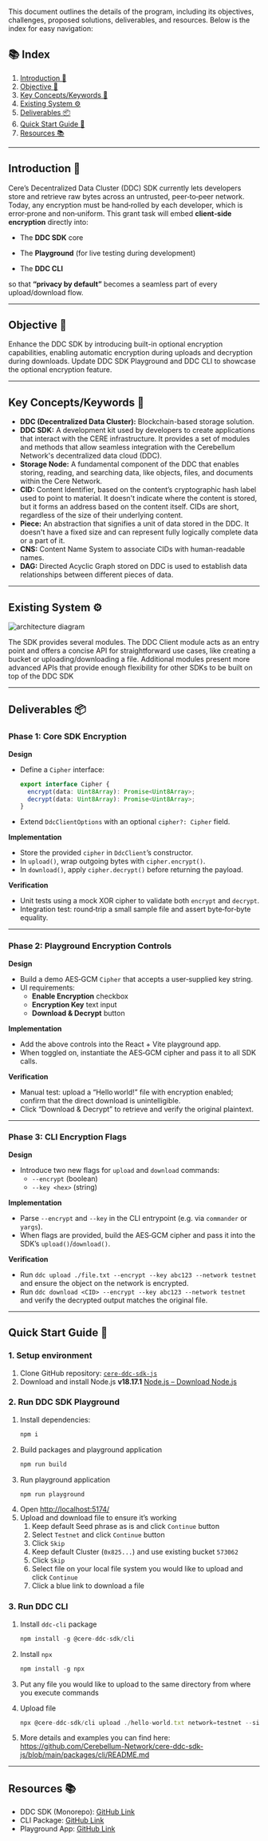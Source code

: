 This document outlines the details of the program, including its objectives, challenges, proposed solutions, deliverables, and resources. Below is the index for easy navigation:

## 📚 Index

1. [Introduction 🌟](#introduction-)
2. [Objective 🎯](#objective-)
3. [Key Concepts/Keywords 📝](#key-conceptkeywords-)
4. [Existing System ⚙️](#existing-system-)
5. [Deliverables 📦](#deliverables-)
6. [Quick Start Guide 🚀](#quick-start-guide-)
7. [Resources 📚](#resources-)

---

## Introduction 🌟

Cere’s Decentralized Data Cluster (DDC) SDK currently lets developers store and retrieve raw bytes across an untrusted, peer‑to‑peer network. Today, any encryption must be hand‑rolled by each developer, which is error‑prone and non‑uniform. This grant task will embed **client‑side encryption** directly into:

- The **DDC SDK** core

- The **Playground** (for live testing during development)

- The **DDC CLI**

so that **“privacy by default”** becomes a seamless part of every upload/download flow.

---

## Objective 🎯

Enhance the DDC SDK by introducing built-in optional encryption capabilities, enabling automatic encryption during uploads and decryption during downloads. Update DDC SDK Playground and DDC CLI to showcase the optional encryption feature. 

---

## Key Concepts/Keywords 📝

- **DDC (Decentralized Data Cluster):** Blockchain-based storage solution.
- **DDC SDK:** A development kit used by developers to create applications that interact with the CERE infrastructure. It provides a set of modules and methods that allow seamless integration with the Cerebellum Network's decentralized data cloud (DDC).
- **Storage Node:** A fundamental component of the DDC that enables storing, reading, and searching data, like objects, files, and documents within the Cere Network.
- **CID:** Content Identifier, based on the content’s cryptographic hash label used to point to material. It doesn't indicate where the content is stored, but it forms an address based on the content itself. CIDs are short, regardless of the size of their underlying content.
- **Piece:** An abstraction that signifies a unit of data stored in the DDC. It doesn't have a fixed size and can represent fully logically complete data or a part of it.
- **CNS:** Content Name System to associate CIDs with human-readable names.
- **DAG:** Directed Acyclic Graph stored on DDC is used to establish data relationships between different pieces of data.

---

## Existing System ⚙️

![architecture diagram](./../docs/acrhitecture_diagram.png)

The SDK provides several modules. The DDC Client module acts as an entry point and offers a concise API for straightforward use cases, like creating a bucket or uploading/downloading a file. Additional modules present more advanced APIs that provide enough flexibility for other SDKs to be built on top of the DDC SDK

---

## Deliverables 📦

### Phase 1: Core SDK Encryption
**Design**
  - Define a `Cipher` interface:
    ```ts
    export interface Cipher {
      encrypt(data: Uint8Array): Promise<Uint8Array>;
      decrypt(data: Uint8Array): Promise<Uint8Array>;
    }
    ```  
  - Extend `DdcClientOptions` with an optional `cipher?: Cipher` field.

**Implementation**
  - Store the provided `cipher` in `DdcClient`’s constructor.
  - In `upload()`, wrap outgoing bytes with `cipher.encrypt()`.
  - In `download()`, apply `cipher.decrypt()` before returning the payload.

**Verification**
  - Unit tests using a mock XOR cipher to validate both `encrypt` and `decrypt`.
  - Integration test: round‑trip a small sample file and assert byte‑for‑byte equality.

---

### Phase 2: Playground Encryption Controls
**Design**
  - Build a demo AES‑GCM `Cipher` that accepts a user‑supplied key string.
  - UI requirements:
    - **Enable Encryption** checkbox
    - **Encryption Key** text input
    - **Download & Decrypt** button

**Implementation**
  - Add the above controls into the React + Vite playground app.
  - When toggled on, instantiate the AES‑GCM cipher and pass it to all SDK calls.

**Verification**
  - Manual test: upload a “Hello world!” file with encryption enabled; confirm that the direct download is unintelligible.
  - Click “Download & Decrypt” to retrieve and verify the original plaintext.

---

### Phase 3: CLI Encryption Flags
**Design**
  - Introduce two new flags for `upload` and `download` commands:
    - `--encrypt` (boolean)
    - `--key <hex>` (string)

**Implementation**
  - Parse `--encrypt` and `--key` in the CLI entrypoint (e.g. via `commander` or `yargs`).
  - When flags are provided, build the AES‑GCM cipher and pass it into the SDK’s `upload()`/`download()`.

**Verification**
  - Run `ddc upload ./file.txt --encrypt --key abc123 --network testnet` and ensure the object on the network is encrypted.
  - Run `ddc download <CID> --encrypt --key abc123 --network testnet` and verify the decrypted output matches the original file.

---

## Quick Start Guide 🚀

### 1. Setup environment

1. Clone GitHub repository: [`cere-ddc-sdk-js`](#)
2. Download and install Node.js **v18.17.1** [Node.js – Download Node.js](https://nodejs.org/)

### 2. Run DDC SDK Playground

1. Install dependencies:
    ```bash
    npm i
    ```
2. Build packages and playground application
    ```bash
    npm run build
    ```
3. Run playground application
    ```bash
    npm run playground
    ```
4. Open [http://localhost:5174/](http://localhost:5174/)
5. Upload and download file to ensure it’s working
   1. Keep default Seed phrase as is and click `Continue` button
   2. Select `Testnet` and click `Continue` button
   3. Click `Skip`
   4. Keep default Cluster (`0x825...`) and use existing bucket `573062`
   5. Click `Skip`
   6. Select file on your local file system you would like to upload and click `Continue`
   7. Click a blue link to download a file

### 3. Run DDC CLI

1. Install `ddc-cli` package
    ```jsx
    npm install -g @cere-ddc-sdk/cli
    ```
2. Install `npx`

    ```jsx
    npm install -g npx
    ```

3. Put any file you would like to upload to the same directory from where you execute commands
4. Upload file

    ```jsx
    npx @cere-ddc-sdk/cli upload ./hello-world.txt network=testnet --signer="hybrid label reunion only dawn maze asset draft cousin height flock nation" --bucketId=573062
    ```

5. More details and examples you can find here: https://github.com/Cerebellum-Network/cere-ddc-sdk-js/blob/main/packages/cli/README.md
---

## Resources 📚
- DDC SDK (Monorepo): [GitHub Link](https://github.com/Cerebellum-Network/cere-ddc-sdk-js)
- CLI Package: [GitHub Link](https://github.com/Cerebellum-Network/cere-ddc-sdk-js/tree/main/packages/cli)
- Playground App: [GitHub Link](https://github.com/Cerebellum-Network/cere-ddc-sdk-js/tree/main/playground)
